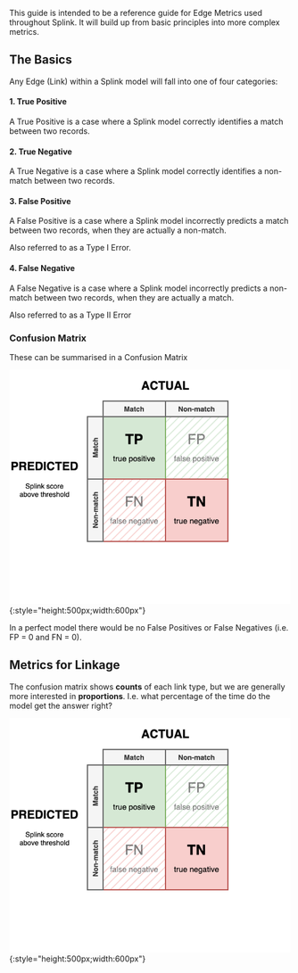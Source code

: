This guide is intended to be a reference guide for Edge Metrics used throughout Splink. It will build up from basic principles into more complex metrics.

## The Basics

Any Edge (Link) within a Splink model will fall into one of four categories:

#### 1. True Positive

A True Positive is a case where a Splink model correctly identifies a match between two records.

#### 2. True Negative

A True Negative is a case where a Splink model correctly identifies a non-match between two records.

#### 3. False Positive

A False Positive is a case where a Splink model incorrectly predicts a match between two records, when they are actually a non-match.

Also referred to as a Type I Error.

#### 4. False Negative

A False Negative is a case where a Splink model incorrectly predicts a non-match between two records, when they are actually a match.

Also referred to as a Type II Error

### Confusion Matrix
These can be summarised in a Confusion Matrix

![](./image/confusion_matrix.drawio.png){:style="height:500px;width:600px"}

In a perfect model there would be no False Positives or False Negatives (i.e. FP = 0 and FN = 0).

## Metrics for Linkage

The confusion matrix shows **counts** of each link type, but we are generally more interested in **proportions**. I.e. what percentage of the time do the model get the answer right?


![](./image/confusion_matrix_2.drawio.png){:style="height:500px;width:600px"}
